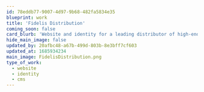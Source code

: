 ```yaml
---
id: 78eddb77-9007-4d97-9b68-482fa5834e35
blueprint: work
title: 'Fidelis Distribution'
coming_soon: false
card_blurb: 'Website and identity for a leading distributor of high-end musical brands'
hide_main_image: false
updated_by: 20afbc48-a67b-499d-803b-8e3bff7cf603
updated_at: 1685934234
main_image: FidelisDistribution.png
type_of_work:
  - website
  - identity
  - cms
---
```

